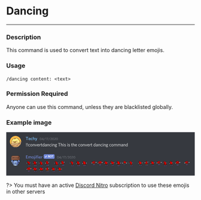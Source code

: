 # Dancing
---
### Description
This command is used to convert text into dancing letter emojis.
### Usage
```
/dancing content: <text>
```
### Permission Required
Anyone can use this command, unless they are blacklisted globally.

### Example image
![convert dancing](../images/convertdancing.PNG)

?> You must have an active [Discord Nitro](https://discord.com/nitro) subscription to use these emojis in other servers
